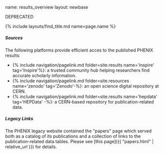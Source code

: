 
name: results_overview
layout: newbase

DEPRECATED

{% include layouts/find_title.md name=page.name %}

##### Sources
The following platforms provide efficient acces to the published PHENIX results:

* {% include navigation/pagelink.md folder=site.results name='inspire' tag='Inspire'%}: a trusted community hub helping researchers find accurate scholarly information.
* {% include navigation/pagelink.md folder=site.resources name='zenodo' tag='Zenodo'-%}: an open science digital repository at CERN.
* {% include navigation/pagelink.md folder=site.results name='hepdata' tag='HEPData' -%}: a CERN-based repository for publication-related data.

##### Legacy Links
The PHENIX legacy website contained the "papers" page which served both as a catalog of its
publications and a collection of links to the publication-related data tables. Please see
[this page]({{ "papers.html" | relative_url }}) for details.

